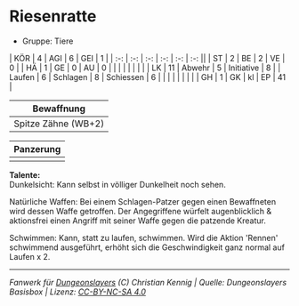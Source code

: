 # Riesenratte  
- Gruppe: Tiere  

| KÖR    | 4  | AGI      | 6  | GEI        | 1  |
| :-: | :-: | :-: | :-: | :-: | :-: ||
| ST     | 2  | BE       | 2  | VE         | 0  |
| HÄ     | 1  | GE       | 0  | AU         | 0  |
|        |    |          |    |            |    |
| LK     | 11 | Abwehr   | 5  | Initiative | 8  |
| Laufen | 6  | Schlagen | 8  | Schiessen  | 6  |
|        |    |          |    |            |    |
| GH     | 1  | GK       | kl | EP         | 41 |


| Bewaffnung |
| --- |
| Spitze Zähne (WB+2) |


| Panzerung |
| --- |
|  |


**Talente:**  
Dunkelsicht: Kann selbst in völliger Dunkelheit noch sehen.

Natürliche Waffen: Bei einem Schlagen-Patzer gegen einen Bewaffneten wird dessen Waffe getroffen. Der Angegriffene würfelt augenblicklich & aktionsfrei einen Angriff mit seiner Waffe gegen die patzende Kreatur.

Schwimmen: Kann, statt zu laufen, schwimmen. Wird die Aktion 'Rennen' schwimmend ausgeführt, erhöht sich die Geschwindigkeit ganz normal auf Laufen x 2.





___
*Fanwerk für [Dungeonslayers](https://www.dungeonslayers.net/) (C) Christian Kennig | Quelle: Dungeonslayers Basisbox | Lizenz: [CC-BY-NC-SA 4.0](https://creativecommons.org/licenses/by-nc-sa/4.0/deed.de)*